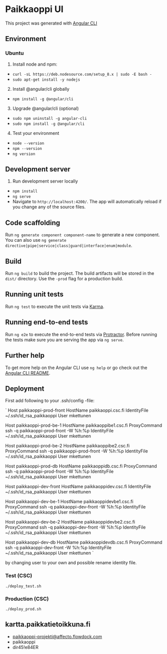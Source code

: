 # Paikkaoppi UI

This project was generated with [Angular CLI](https://github.com/angular/angular-cli)

## Environment
### Ubuntu
1. Install node and npm:
- `curl -sL https://deb.nodesource.com/setup_8.x | sudo -E bash -`
- `sudo apt-get install -y nodejs`

2. Install @angular/cli globally
- `npm install -g @angular/cli`

3. Upgrade @angular/cli (optional)
- `sudo npm uninstall -g angular-cli`
- `sudo npm install -g @angular/cli`

4. Test your environment
- `node --version`
- `npm --version`
- `ng version`

## Development server

1. Run development server locally
- `npm install`
- `ng serve`
- Navigate to `http://localhost:4200/`. The app will automatically reload if you change any of the source files.

## Code scaffolding

Run `ng generate component component-name` to generate a new component. You can also use `ng generate directive|pipe|service|class|guard|interface|enum|module`.

## Build

Run `ng build` to build the project. The build artifacts will be stored in the `dist/` directory. Use the `-prod` flag for a production build.

## Running unit tests

Run `ng test` to execute the unit tests via [Karma](https://karma-runner.github.io).

## Running end-to-end tests

Run `ng e2e` to execute the end-to-end tests via [Protractor](http://www.protractortest.org/).
Before running the tests make sure you are serving the app via `ng serve`.

## Further help

To get more help on the Angular CLI use `ng help` or go check out the [Angular CLI README](https://github.com/angular/angular-cli/blob/master/README.md).

## Deployment

First add following to your .ssh/config -file:

`
Host paikkaoppi-prod-front
  HostName paikkaoppi.csc.fi
  IdentityFile ~/.ssh/id_rsa_paikkaoppi
  User mkettunen

Host paikkaoppi-prod-be-1
  HostName paikkaoppibe1.csc.fi
  ProxyCommand ssh -q paikkaoppi-prod-front -W %h:%p
  IdentityFile ~/.ssh/id_rsa_paikkaoppi
  User mkettunen

Host paikkaoppi-prod-be-2
  HostName paikkaoppibe2.csc.fi
  ProxyCommand ssh -q paikkaoppi-prod-front -W %h:%p
  IdentityFile ~/.ssh/id_rsa_paikkaoppi
  User mkettunen

Host paikkaoppi-prod-db
  HostName paikkaoppidb.csc.fi
  ProxyCommand ssh -q paikkaoppi-prod-front -W %h:%p
  IdentityFile ~/.ssh/id_rsa_paikkaoppi
  User mkettunen

Host paikkaoppi-dev-front
  HostName paikkaoppidev.csc.fi
  IdentityFile ~/.ssh/id_rsa_paikkaoppi
  User mkettunen

Host paikkaoppi-dev-be-1
  HostName paikkaoppidevbe1.csc.fi
  ProxyCommand ssh -q paikkaoppi-dev-front -W %h:%p
  IdentityFile ~/.ssh/id_rsa_paikkaoppi
  User mkettunen

Host paikkaoppi-dev-be-2
  HostName paikkaoppidevbe2.csc.fi
  ProxyCommand ssh -q paikkaoppi-dev-front -W %h:%p
  IdentityFile ~/.ssh/id_rsa_paikkaoppi
  User mkettunen

Host paikkaoppi-dev-db
  HostName paikkaoppidevdb.csc.fi
  ProxyCommand ssh -q paikkaoppi-dev-front -W %h:%p
  IdentityFile ~/.ssh/id_rsa_paikkaoppi
  User mkettunen
`

by changing user to your own and possible rename identity file.

### Test (CSC)

`./deploy_test.sh`

### Production (CSC)

`./deploy_prod.sh`

## kartta.paikkatietoikkuna.fi

- paikkaoppi-projekti@affecto.flowdock.com
- paikkaoppi
- dir45!e84ER